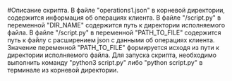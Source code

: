 #Описание скрипта.
В файле "operations1.json" в корневой директории, содержится информация об операциях клиента.
В файле "/script.py" в переменной "DIR_NAME" содержится путь к директории исполняемого файла.
В файле "/script.py" в переменной "PATH_TO_FILE" содержится путь к файлу с расширением json с
данными об операциях клиента. Значение переменной "PATH_TO_FILE" формируется исходя из пути к директории исполняемого файла.
Для запуска скрипта, необходимо выполнить команду "python3 script.py" либо "python script.py" в терминале из корневой директории.
